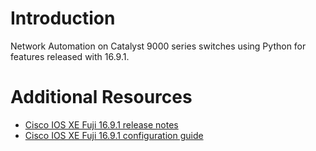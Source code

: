 # Introduction
Network Automation on Catalyst 9000 series switches using Python for features released with 16.9.1.

# Additional Resources
* [Cisco IOS XE Fuji 16.9.1 release notes](https://www.cisco.com/c/en/us/support/ios-nx-os-software/ios-xe-16/products-release-notes-list.html)
* [Cisco IOS XE Fuji 16.9.1 configuration guide](https://www.cisco.com/c/en/us/support/ios-nx-os-software/ios-xe-16/products-installation-and-configuration-guides-list.html)


